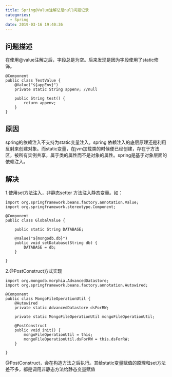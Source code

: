 ```yaml
---
title: Spring@Value注解总是null问题记录
categories:
  - Spring
date: 2019-03-16 19:40:36
---
```



## 问题描述
在使用@value注解之后，字段总是为空。后来发现是因为字段使用了static修饰。
```
@Component
public class TestValue {
    @Value("${appEnv}")
    private static String appenv; //null

    public String test() {
        return appenv;
    }
}
```
## 原因
spring的依赖注入不支持为static变量注入。spring 依赖注入的底层原理还是利用反射来创建对象。而static变量，在jvm加载类的时候便已经创建，存在于方法区，被所有实例共享，属于类的属性而不是对象的属性。spring是基于对象层面的依赖注入。
<!-- more -->

## 解决
1.使用set方法注入，非静态setter 方法注入静态变量。如：
```
import org.springframework.beans.factory.annotation.Value;  
import org.springframework.stereotype.Component;  
  
@Component  
public class GlobalValue {  
  
    public static String DATABASE;  
  
    @Value("${mongodb.db}")  
    public void setDatabase(String db) {  
        DATABASE = db;  
    }  
  
} 
```

2.@PostConstruct方式实现
```
import org.mongodb.morphia.AdvancedDatastore;  
import org.springframework.beans.factory.annotation.Autowired;  
  
@Component  
public class MongoFileOperationUtil {  
    @Autowired  
    private static AdvancedDatastore dsForRW;  
  
    private static MongoFileOperationUtil mongoFileOperationUtil;  
  
    @PostConstruct  
    public void init() {  
        mongoFileOperationUtil = this;  
        mongoFileOperationUtil.dsForRW = this.dsForRW;  
    }  
  
}
```
@PostConstruct，会在构造方法之后执行。其给static变量赋值的原理和set方法差不多，都是调用非静态方法给静态变量赋值